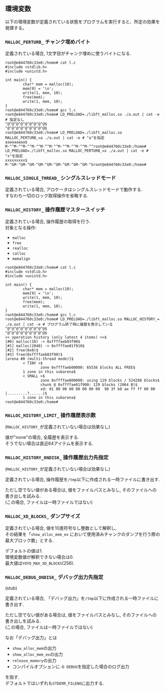 ## 環境変数

以下の環境変数が定義されている状態をプログラムを実行すると、所定の効果を発揮する。

### `MALLOC_PERTURB_` **チャンク埋めバイト**

定義されている場合, 1文字目がチャンク埋めに使うバイトになる.

```
root@e844760c33e0:/home# cat l.c
#include <stdlib.h>
#include <unistd.h>

int main() {
        char* mem = malloc(10);
        mem[9] = '\n';
        write(1, mem, 10);
        free(mem);
        write(1, mem, 10);
}
root@e844760c33e0:/home# gcc l.c 
root@e844760c33e0:/home# LD_PRELOAD=./libft_malloc.so ./a.out | cat -e # 指定なし
^@^@^@^@^@^@^@^@^@$
^@^@^@^@^@^@^@^@^@$
root@e844760c33e0:/home# LD_PRELOAD=./libft_malloc.so MALLOC_PERTURB_=a ./a.out | cat -e # "a"を指定
aaaaaaaaa$
M-^^M-^^M-^^M-^^M-^^M-^^M-^^M-^^M-^^M-^^root@e844760c33e0:/home# LD_PRELOAD=./libft_malloc.so MALLOC_PERTURB_=x ./a.out | cat -e # "x"を指定
xxxxxxxxx$
M-^GM-^GM-^GM-^GM-^GM-^GM-^GM-^GM-^GM-^Groot@e844760c33e0:/home# 
```

### `MALLOC_SINGLE_THREAD_` **シングルスレッドモード**

定義されている場合, アロケータはシングルスレッドモードで動作する.\
すなわち一切のロック取得操作を省略する.


### `MALLOC_HISTORY_` **操作履歴マスタースイッチ**

定義されている場合, 操作履歴の取得を行う.\
対象となる操作:

- `malloc`
- `free`
- `realloc`
- `calloc`
- `memalign`

```
root@e844760c33e0:/home# cat l.c 
#include <stdlib.h>
#include <unistd.h>

int main() {
        char* mem = malloc(10);
        mem[9] = '\n';
        write(1, mem, 10);
        free(mem);
        write(1, mem, 10);
}
root@e844760c33e0:/home# gcc l.c 
root@e844760c33e0:/home# LD_PRELOAD=./libft_malloc.so MALLOC_HISTORY_= ./a.out | cat -e # プログラム終了時に履歴を表示している
^@^@^@^@^@^@^@^@^@$
^@^@^@^@^@^@^@^@^@$
<< operation history (only latest 4 items) >>$
[#0] malloc(10) -> 0xffffaeb03f90$
[#1] malloc(2048) -> 0xffffae01f910$
[#2] free(0x0)$
[#3] free(0xffffaeb03f90)$
[arena #0 (multi-thread mode)]$
        < TINY >$
                zone 0xffffaeb00000: 65536 blocks ALL FREE$
        1 zone in this subarena$
        < SMALL >$
                zone 0xffffae000000: using 129 blocks / 524288 blocks$
                chunk @ 0xffffae01f900: 129 blocks (2064 B)$
                xd: 01 00 00 00 00 00 00 00  90 3f b0 ae ff ff 00 00  |.........?......|$
        1 zone in this subarena$
root@e844760c33e0:/home# 
```

### `MALLOC_HISTORY_LIMIT_` **操作履歴表示数**

(`MALLOC_HISTORY_`が定義されていない場合は効果なし)

値が"none"の場合, 全履歴を表示する.\
そうでない場合は直近64アイテムを表示する.


### `MALLOC_HISTORY_ONDISK_` **操作履歴出力先指定**

(`MALLOC_HISTORY_`が定義されていない場合は効果なし)

定義されている場合, 操作履歴を`/tmp`以下に作成される一時ファイルに書き出す.

ただし空でない値がある場合は, 値をファイルパスとみなし, そのファイルへの書き出しを試みる.\
(この場合, ファイルは一時ファイルではない)

### `MALLOC_XD_BLOCKS_` **ダンプサイズ**

定義されている場合, 値を10進符号なし整数として解釈し,\
その結果を「`show_alloc_mem_ex` において使用済みチャンクのダンプを行う際の最大ブロック数」とする.

デフォルトの値は1.\
環境変数値が解釈できない場合は0.\
最大値は`YOYO_MAX_XD_BLOCKS`(256).

### `MALLOC_DEBUG_ONDISK_` **デバッグ出力先指定**

(stub)

定義されている場合, 「デバッグ出力」を`/tmp`以下に作成される一時ファイルに書き出す.

ただし空でない値がある場合は, 値をファイルパスとみなし, そのファイルへの書き出しを試みる.\
(この場合, ファイルは一時ファイルではない)

なお「デバッグ出力」とは

- `show_alloc_mem`の出力
- `show_alloc_mem_ex`の出力
- `release_memory`の出力
- コンパイルオプションに`-D DEBUG`を指定した場合のログ出力

を指す.\
デフォルトではいずれも`STDERR_FILENO`に出力する.




